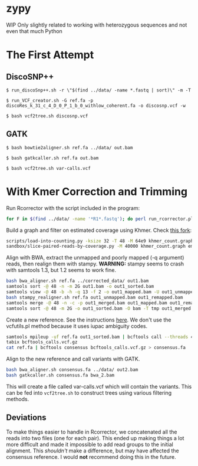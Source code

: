 # zypy
WIP
Only slightly related to working with heterozygous sequences and not even that much Python

The First Attempt
=================

DiscoSNP++
----------

`$ run_discoSnp++.sh -r \"$(find ../data/ -name *.fastq | sort)\" -m -T`

`$ run_VCF_creator.sh -G ref.fa -p discoRes_k_31_c_4_D_0_P_1_b_0_withlow_coherent.fa -o discosnp.vcf -w`

`$ bash vcf2tree.sh discosnp.vcf`

GATK
----

`$ bash bowtie2aligner.sh ref.fa ../data/ out.bam`

`$ bash gatkcaller.sh ref.fa out.bam`

`$ bash vcf2tree.sh var-calls.vcf`


With Kmer Correction and Trimming
=================================
Run Rcorrector with the script included in the program:
```bash
for F in $(find ../data/ -name '*R1*.fastq'); do perl run_rcorrector.pl -1 $F -2 ${F/R1/R2} -k 32 -t 48 -od ../corrected_data/; done
```

Build a graph and filter on estimated coverage using Khmer. Check [this fork](https://github.com/adamjorr/khmer):
```bash
scripts/load-into-counting.py -ksize 32 -T 48 -M 64e9 khmer_count.graph emel_R1.cor.fq emel_R2.cor.fq
sandbox/slice-paired-reads-by-coverage.py -M 40000 khmer_count.graph emel_R1.cor.fq emel_R2.cor.fq emel_R1_sliced.fq emel_R2_sliced.fq singletons_sliced.fq
```

Align with BWA, extract the unmapped and poorly mapped (-q argument) reads, then realign them with stampy. **WARNING:** stampy seems to crash with samtools 1.3, but 1.2 seems to work fine.
```bash
bash bwa_aligner.sh ref.fa ../corrected_data/ out1.bam
samtools sort -@ 48 -n -m 2G out1.bam -o out1_sorted.bam
samtools view -@ 48 -b -h -q 13 -f 2 -o out1_mapped.bam -U out1_unmapped.bam out1_sorted.bam
bash stampy_realigner.sh ref.fa out1_unmapped.bam out1_remapped.bam
samtools merge -@ 48 -n -c -p out1_merged.bam out1_mapped.bam out1_remapped.bam
samtools sort -@ 48 -m 2G -o out1_sorted.bam -O bam -T tmp out1_merged.bam
```

Create a new reference. See the instructions [here](https://github.com/samtools/bcftools/wiki/HOWTOs#consensus-calling).
We don't use the vcfutils.pl method because it uses iupac ambiguity codes.
```bash
samtools mpileup -uf ref.fa out1_sorted.bam | bcftools call --threads 48 -mv -Oz -o bcftools_calls.vcf.gz
tabix bcftools_calls.vcf.gz
cat ref.fa | bcftools consensus bcftools_calls.vcf.gz > consensus.fa
```

Align to the new reference and call variants with GATK.
```bash
bash bwa_aligner.sh consensus.fa ../data/ out2.bam
bash gatkcaller.sh consensus.fa bwa_2.bam
```

This will create a file called var-calls.vcf which will contain the variants. This can be fed into `vcf2tree.sh` to construct trees using various filtering methods.

Deviations
----------

To make things easier to handle in Rcorrector, we concatenated all the reads into two files (one for each pair). This ended up making things a lot more difficult and made it impossible to add read groups to the initial alignment. This *shouldn't* make a difference, but may have affected the consensus reference. I would **not** recommend doing this in the future.

